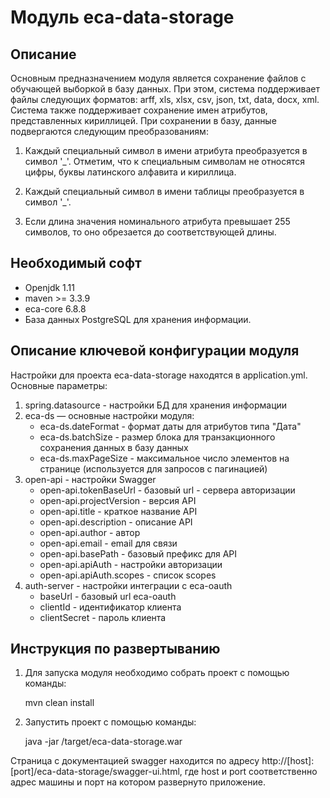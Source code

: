 Модуль eca-data-storage
========================================

Описание
----------------------------------------
   Основным предназначением модуля является сохранение файлов с обучающей выборкой в базу данных.
При этом, система поддерживает файлы следующих форматов: arff, xls, xlsx, csv, json, txt, data, docx, xml.
Система также поддерживает сохранение имен атрибутов, представленных кириллицей. При сохранении в базу,
данные подвергаются следующим преобразованиям:

1. Каждый специальный символ в имени атрибута преобразуется в символ '_'. Отметим, что
к специальным символам не относятся цифры, буквы латинского алфавита и кириллица.

2. Каждый специальный символ в имени таблицы преобразуется в символ '_'.

3. Если длина значения номинального атрибута превышает 255 символов, то оно обрезается
до соответствующей длины.

Необходимый софт
----------------------------------------
* Openjdk 1.11
* maven >= 3.3.9
* eca-core 6.8.8
* База данных PostgreSQL для хранения информации.

Описание ключевой конфигурации модуля
----------------------------------------
Настройки для проекта eca-data-storage находятся в application.yml. Основные параметры:
1) spring.datasource - настройки БД для хранения информации
2) eca-ds — основные настройки модуля:
   * eca-ds.dateFormat - формат даты для атрибутов типа "Дата"
   * eca-ds.batchSize - размер блока для транзакционного сохранения данных в базу данных
   * eca-ds.maxPageSize - максимальное число элементов на странице (используется для запросов с пагинацией)
3) open-api - настройки Swagger
   * open-api.tokenBaseUrl - базовый url - сервера авторизации
   * open-api.projectVersion - версия API
   * open-api.title - краткое название API
   * open-api.description - описание API
   * open-api.author - автор
   * open-api.email - email для связи
   * open-api.basePath - базовый префикс для API
   * open-api.apiAuth - настройки авторизации
   * open-api.apiAuth.scopes - список scopes
4) auth-server - настройки интеграции с eca-oauth
   * baseUrl - базовый url eca-oauth
   * clientId - идентификатор клиента
   * clientSecret - пароль клиента
    
Инструкция по развертыванию
----------------------------------------

1. Для запуска модуля необходимо собрать проект с помощью команды:
    
   mvn clean install
    
2. Запустить проект с помощью команды:

    java -jar /target/eca-data-storage.war

Страница с документацией swagger находится по адресу http://[host]:[port]/eca-data-storage/swagger-ui.html, где host и port
соответственно адрес машины и порт на котором развернуто приложение.
